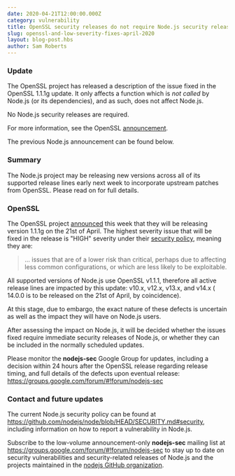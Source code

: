 ```yaml
---
date: 2020-04-21T12:00:00.000Z
category: vulnerability
title: OpenSSL security releases do not require Node.js security releases
slug: openssl-and-low-severity-fixes-april-2020
layout: blog-post.hbs
author: Sam Roberts
---
```


### Update

The OpenSSL project has released a description of the issue fixed in the
OpenSSL 1.1.1g update. It only affects a function which is _not called_
by Node.js (or its dependencies), and as such, does not affect Node.js.

No Node.js security releases are required.

For more information, see the OpenSSL
[announcement](https://www.openssl.org/news/secadv/20200421.txt).

The previous Node.js announcement can be found below.

### Summary

The Node.js project may be releasing new versions across all of its supported
release lines early next week to incorporate upstream patches from OpenSSL.
Please read on for full details.

### OpenSSL

The OpenSSL project
[announced](https://mta.openssl.org/pipermail/openssl-announce/2020-April/000170.html)
this week that they will be releasing version 1.1.1g on the 21st of
April. The highest severity issue that will be fixed in the release
is "HIGH" severity under their
[security policy](https://www.openssl.org/policies/secpolicy.html),
meaning they are:

> ... issues that are of a lower risk than critical, perhaps due to affecting
> less common configurations, or which are less likely to be exploitable.

All supported versions of Node.js use OpenSSL v1.1.1, therefore all active
release lines are impacted by this update: v10.x, v12.x, v13.x, and v14.x (
14.0.0 is to be released on the 21st of April, by coincidence).

At this stage, due to embargo, the exact nature of these defects is uncertain
as well as the impact they will have on Node.js users.

After assessing the impact on Node.js, it will be decided whether the issues
fixed require immediate security releases of Node.js, or whether they can be
included in the normally scheduled updates.

Please monitor the **nodejs-sec** Google Group for updates, including a
decision within 24 hours after the OpenSSL release regarding release timing,
and full details of the defects upon eventual release:
https://groups.google.com/forum/#!forum/nodejs-sec

### Contact and future updates

The current Node.js security policy can be found at <https://github.com/nodejs/node/blob/HEAD/SECURITY.md#security>,
including information on how to report a vulnerability in Node.js.

Subscribe to the low-volume announcement-only **nodejs-sec** mailing list at
https://groups.google.com/forum/#!forum/nodejs-sec to stay up to date on
security vulnerabilities and security-related releases of Node.js and the
projects maintained in the
[nodejs GitHub organization](https://github.com/nodejs).
